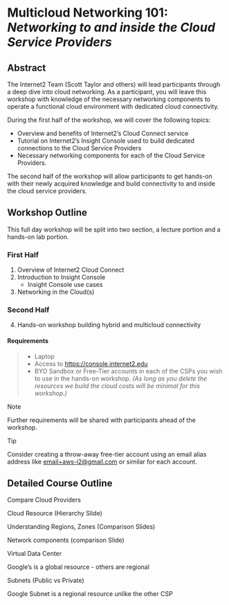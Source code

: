
# **Multicloud Networking 101:** _Networking to and inside the Cloud Service Providers_

## Abstract

The Internet2 Team (Scott Taylor and others) will lead participants through a deep dive into cloud networking. As a participant, you will leave this workshop with knowledge of the necessary networking components to operate a functional cloud environment with dedicated cloud connectivity.

During the first half of the workshop, we will cover the following topics:

- Overview and benefits of Internet2’s Cloud Connect service
- Tutorial on Internet2’s Insight Console used to build dedicated connections to the Cloud Service Providers
- Necessary networking components for each of the Cloud Service Providers.

The second half of the workshop will allow participants to get hands-on with their newly acquired knowledge and build connectivity to and inside the cloud service providers.

## Workshop Outline

This full day workshop will be split into two section, a lecture portion and a hands-on lab portion.

### First Half

1. Overview of Internet2 Cloud Connect
2. Introduction to Insight Console
   - Insight Console use cases
3. Networking in the Cloud(s)

### Second Half

4. Hands-on workshop building hybrid and multicloud connectivity

#### Requirements

> - Laptop
> - Access to https://console.internet2.edu
> - BYO Sandbox or Free-Tier accounts in each of the CSPs you wish to use in the hands-on workshop.
> _(As long as you delete the resources we build the cloud costs will be minimal for this workshop.)_

> [!NOTE]
> Further requirements will be shared with participants ahead of the workshop.

> [!TIP]
> Consider creating a throw-away free-tier account using an email alias address like email+aws-i2@gmail.com or similar for each account.

## Detailed Course Outline

Compare Cloud Providers

Cloud Resource (Hierarchy Slide)

Understanding Regions, Zones (Comparison Slides)

Network components (comparison Slide)

Virtual Data Center

Google’s is a global resource - others are regional

Subnets (Public vs Private)

Google Subnet is a regional resource unlike the other CSP